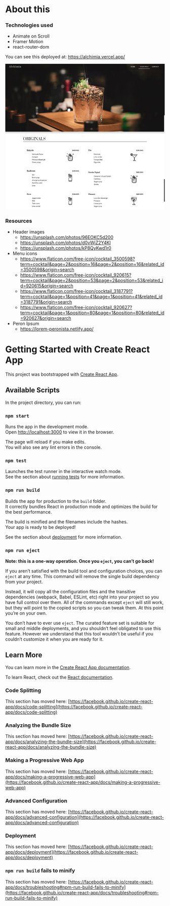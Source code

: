 # About this

### Technologies used
* Animate on Scroll
* Framer Motion
* react-router-dom

You can see this deployed at: https://alchimia.vercel.app/

![Deployment Image](/public/img1.jpg)
![Deployment Image](/public/img2.jpg)

### Resources

* Header images
  * https://unsplash.com/photos/96EOKC5d200
  * https://unsplash.com/photos/d0vWjZ2Y4KI
  * https://unsplash.com/photos/kP8QyKwd1r0
* Menu icons
  * https://www.flaticon.com/free-icon/cocktail_3500598?term=cocktail&page=2&position=16&page=2&position=16&related_id=3500598&origin=search
  * https://www.flaticon.com/free-icon/cocktail_920615?term=cocktail&page=2&position=53&page=2&position=53&related_id=920615&origin=search
  * https://www.flaticon.com/free-icon/cocktail_3187791?term=cocktail&page=1&position=41&page=1&position=41&related_id=3187791&origin=search
  * https://www.flaticon.com/free-icon/cocktail_920627?term=cocktail&page=1&position=80&page=1&position=80&related_id=920627&origin=search
* Peron Ipsum
  * https://lorem-peronista.netlify.app/

# Getting Started with Create React App

This project was bootstrapped with [Create React App](https://github.com/facebook/create-react-app).

## Available Scripts

In the project directory, you can run:

### `npm start`

Runs the app in the development mode.\
Open [http://localhost:3000](http://localhost:3000) to view it in the browser.

The page will reload if you make edits.\
You will also see any lint errors in the console.

### `npm test`

Launches the test runner in the interactive watch mode.\
See the section about [running tests](https://facebook.github.io/create-react-app/docs/running-tests) for more information.

### `npm run build`

Builds the app for production to the `build` folder.\
It correctly bundles React in production mode and optimizes the build for the best performance.

The build is minified and the filenames include the hashes.\
Your app is ready to be deployed!

See the section about [deployment](https://facebook.github.io/create-react-app/docs/deployment) for more information.

### `npm run eject`

**Note: this is a one-way operation. Once you `eject`, you can’t go back!**

If you aren’t satisfied with the build tool and configuration choices, you can `eject` at any time. This command will remove the single build dependency from your project.

Instead, it will copy all the configuration files and the transitive dependencies (webpack, Babel, ESLint, etc) right into your project so you have full control over them. All of the commands except `eject` will still work, but they will point to the copied scripts so you can tweak them. At this point you’re on your own.

You don’t have to ever use `eject`. The curated feature set is suitable for small and middle deployments, and you shouldn’t feel obligated to use this feature. However we understand that this tool wouldn’t be useful if you couldn’t customize it when you are ready for it.

## Learn More

You can learn more in the [Create React App documentation](https://facebook.github.io/create-react-app/docs/getting-started).

To learn React, check out the [React documentation](https://reactjs.org/).

### Code Splitting

This section has moved here: [https://facebook.github.io/create-react-app/docs/code-splitting](https://facebook.github.io/create-react-app/docs/code-splitting)

### Analyzing the Bundle Size

This section has moved here: [https://facebook.github.io/create-react-app/docs/analyzing-the-bundle-size](https://facebook.github.io/create-react-app/docs/analyzing-the-bundle-size)

### Making a Progressive Web App

This section has moved here: [https://facebook.github.io/create-react-app/docs/making-a-progressive-web-app](https://facebook.github.io/create-react-app/docs/making-a-progressive-web-app)

### Advanced Configuration

This section has moved here: [https://facebook.github.io/create-react-app/docs/advanced-configuration](https://facebook.github.io/create-react-app/docs/advanced-configuration)

### Deployment

This section has moved here: [https://facebook.github.io/create-react-app/docs/deployment](https://facebook.github.io/create-react-app/docs/deployment)

### `npm run build` fails to minify

This section has moved here: [https://facebook.github.io/create-react-app/docs/troubleshooting#npm-run-build-fails-to-minify](https://facebook.github.io/create-react-app/docs/troubleshooting#npm-run-build-fails-to-minify)
